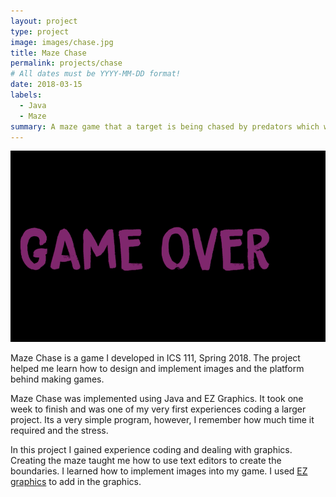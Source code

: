 ```yaml
---
layout: project
type: project
image: images/chase.jpg
title: Maze Chase
permalink: projects/chase
# All dates must be YYYY-MM-DD format!
date: 2018-03-15
labels:
  - Java
  - Maze
summary: A maze game that a target is being chased by predators which was made in ICS 111.
---
```

<img class="ui medium right floated rounded image" src="/images/over.jpg">

Maze Chase is a game I developed in ICS 111, Spring 2018. The project helped me learn how to design and implement images and the platform behind making games.

Maze Chase was implemented using Java and EZ Graphics. It took one week to finish and was one of my very first experiences coding a larger project. Its a very simple program, however, I remember how much time it required and the stress.

In this project I gained experience coding and dealing with graphics. Creating the maze taught me how to use text editors to create the boundaries. I learned how to implement images into my game. I used [EZ graphics](http://www2.hawaii.edu/~dylank/ics111/) to add in the graphics. 
 
